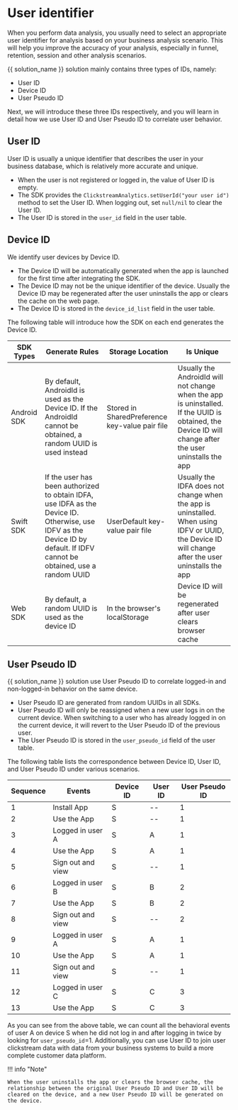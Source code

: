 # User identifier

When you perform data analysis, you usually need to select an appropriate user identifier for analysis based on your business analysis scenario. This will help you improve the accuracy of your analysis, especially in funnel, retention, session and other analysis scenarios.

{{ solution_name }} solution mainly contains three types of IDs, namely:

- User ID
- Device ID
- User Pseudo ID

Next, we will introduce these three IDs respectively, and you will learn in detail how we use User ID and User Pseudo ID to correlate user behavior.

## User ID

User ID is usually a unique identifier that describes the user in your business database, which is relatively more accurate and unique.

* When the user is not registered or logged in, the value of User ID is empty.
* The SDK provides the `ClickstreamAnalytics.setUserId("your user id")` method to set the User ID. When logging out, set `null/nil` to clear the User ID.
* The User ID is stored in the `user_id` field in the user table.

## Device ID

We identify user devices by Device ID.

* The Device ID will be automatically generated when the app is launched for the first time after integrating the SDK.
* The Device ID may not be the unique identifier of the device. Usually the Device ID may be regenerated after the user uninstalls the app or clears the cache on the web page.
* The Device ID is stored in the `device_id_list` field in the user table.

The following table will introduce how the SDK on each end generates the Device ID.

| SDK Types    | Generate Rules                                                                                                                                                            | Storage Location                                | Is Unique                                                                                                                                                    |
|--------------|---------------------------------------------------------------------------------------------------------------------------------------------------------------------------|-------------------------------------------------|--------------------------------------------------------------------------------------------------------------------------------------------------------------|
| Android SDK  | By default, AndroidId is used as the Device ID. If the AndroidId cannot be obtained, a random UUID is used instead                                                        | Stored in SharedPreference key-value pair file  | Usually the AndroidId will not change when the app is uninstalled. <br>If the UUID is obtained, the Device ID will change after the user uninstalls the app  |
| Swift SDK    | If the user has been authorized to obtain IDFA, use IDFA as the Device ID. Otherwise, use IDFV as the Device ID by default. If IDFV cannot be obtained, use a random UUID | UserDefault key-value pair file                 | Usually the IDFA does not change when the app is uninstalled. <br>When using IDFV or UUID, the Device ID will change after the user uninstalls the app       |
| Web SDK      | By default, a random UUID is used as the device ID                                                                                                                        | In the browser's localStorage                   | Device ID will be regenerated after user clears browser cache                                                                                                |

## User Pseudo ID

{{ solution_name }} solution use User Pseudo ID to correlate logged-in and non-logged-in behavior on the same device.

* User Pseudo ID are generated from random UUIDs in all SDKs.
* User Pseudo ID will only be reassigned when a new user logs in on the current device. When switching to a user who has already logged in on the current device, it will revert to the User Pseudo ID of the previous user.
* The User Pseudo ID is stored in the `user_pseudo_id` field of the user table.

The following table lists the correspondence between Device ID, User ID, and User Pseudo ID under various scenarios.

| Sequence | Events            | Device ID | User ID | User Pseudo ID |
|----------|-------------------|-----------|---------|----------------|
| 1        | Install App       | S         | --      | 1              |
| 2        | Use the App       | S         | --      | 1              |
| 3        | Logged in user A  | S         | A       | 1              |
| 4        | Use the App       | S         | A       | 1              |
| 5        | Sign out and view | S         | --      | 1              |
| 6        | Logged in user B  | S         | B       | 2              |
| 7        | Use the App       | S         | B       | 2              |
| 8        | Sign out and view | S         | --      | 2              |
| 9        | Logged in user A  | S         | A       | 1              |
| 10       | Use the App       | S         | A       | 1              |
| 11       | Sign out and view | S         | --      | 1              |
| 12       | Logged in user C  | S         | C       | 3              |
| 13       | Use the App       | S         | C       | 3              |

As you can see from the above table, we can count all the behavioral events of user A on device S when he did not log in and after logging in twice by looking for `user_pseudo_id`=1. Additionally, you can use User ID to join user clickstream data with data from your business systems to build a more complete customer data platform.


!!! info "Note"

    When the user uninstalls the app or clears the browser cache, the relationship between the original User Pseudo ID and User ID will be cleared on the device, and a new User Pseudo ID will be generated on the device.
